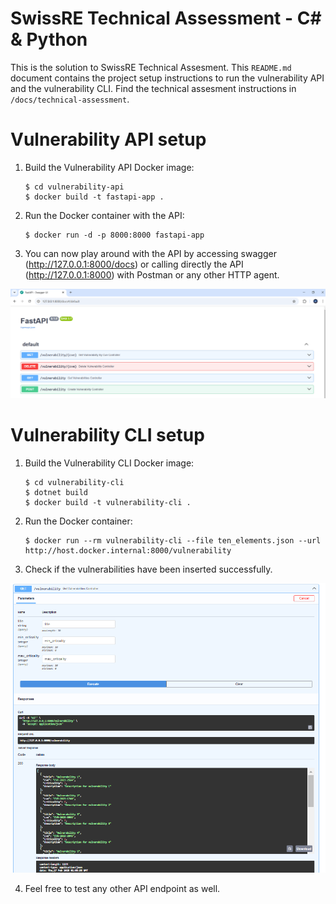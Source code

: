 # SwissRE Technical Assessment - C# & Python

This is the solution to SwissRE Technical Assesment. This `README.md` document contains the project setup instructions to run the vulnerability API and the vulnerability CLI. Find the technical assesment instructions in `/docs/technical-assessment`.

# Vulnerability API setup

1. Build the Vulnerability API Docker image:

   ```
   $ cd vulnerability-api
   $ docker build -t fastapi-app .
   ```

2. Run the Docker container with the API:

   ```
   $ docker run -d -p 8000:8000 fastapi-app
   ```

3. You can now play around with the API by accessing swagger (http://127.0.0.1:8000/docs) or calling directly the API (http://127.0.0.1:8000) with Postman or any other HTTP agent.

![alt text](./docs/vulnerability-api-img.png)

# Vulnerability CLI setup

1. Build the Vulnerability CLI Docker image:

   ```
   $ cd vulnerability-cli
   $ dotnet build
   $ docker build -t vulnerability-cli .
   ```

2. Run the Docker container:

   ```
   $ docker run --rm vulnerability-cli --file ten_elements.json --url http://host.docker.internal:8000/vulnerability
   ```

3. Check if the vulnerabilities have been inserted successfully.

![alt text](/docs/vulnerability-cli-img.png)

4. Feel free to test any other API endpoint as well.
